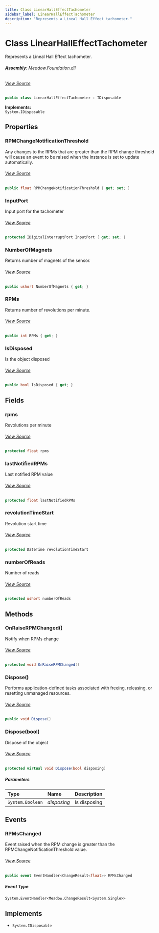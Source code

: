 ```yaml
---
title: Class LinearHallEffectTachometer
sidebar_label: LinearHallEffectTachometer
description: "Represents a Lineal Hall Effect tachometer."
---
```

# Class LinearHallEffectTachometer
Represents a Lineal Hall Effect tachometer.

###### **Assembly**: Meadow.Foundation.dll
###### [View Source](https://github.com/WildernessLabs/Meadow.Foundation.git/blob/develop/Source/Meadow.Foundation.Core/Sensors/HallEffect/DigitalTachometer.cs#L9)
```csharp title="Declaration"
public class LinearHallEffectTachometer : IDisposable
```
**Implements:**  
`System.IDisposable`

## Properties
### RPMChangeNotificationThreshold
Any changes to the RPMs that are greater than the RPM change
threshold will cause an event to be raised when the instance is
set to update automatically.
###### [View Source](https://github.com/WildernessLabs/Meadow.Foundation.git/blob/develop/Source/Meadow.Foundation.Core/Sensors/HallEffect/DigitalTachometer.cs#L22)
```csharp title="Declaration"
public float RPMChangeNotificationThreshold { get; set; }
```
### InputPort
Input port for the tachometer
###### [View Source](https://github.com/WildernessLabs/Meadow.Foundation.git/blob/develop/Source/Meadow.Foundation.Core/Sensors/HallEffect/DigitalTachometer.cs#L27)
```csharp title="Declaration"
protected IDigitalInterruptPort InputPort { get; set; }
```
### NumberOfMagnets
Returns number of magnets of the sensor.
###### [View Source](https://github.com/WildernessLabs/Meadow.Foundation.git/blob/develop/Source/Meadow.Foundation.Core/Sensors/HallEffect/DigitalTachometer.cs#L32)
```csharp title="Declaration"
public ushort NumberOfMagnets { get; }
```
### RPMs
Returns number of revolutions per minute.
###### [View Source](https://github.com/WildernessLabs/Meadow.Foundation.git/blob/develop/Source/Meadow.Foundation.Core/Sensors/HallEffect/DigitalTachometer.cs#L37)
```csharp title="Declaration"
public int RPMs { get; }
```
### IsDisposed
Is the object disposed
###### [View Source](https://github.com/WildernessLabs/Meadow.Foundation.git/blob/develop/Source/Meadow.Foundation.Core/Sensors/HallEffect/DigitalTachometer.cs#L62)
```csharp title="Declaration"
public bool IsDisposed { get; }
```
## Fields
### rpms
Revolutions per minute
###### [View Source](https://github.com/WildernessLabs/Meadow.Foundation.git/blob/develop/Source/Meadow.Foundation.Core/Sensors/HallEffect/DigitalTachometer.cs#L42)
```csharp title="Declaration"
protected float rpms
```
### lastNotifiedRPMs
Last notified RPM value
###### [View Source](https://github.com/WildernessLabs/Meadow.Foundation.git/blob/develop/Source/Meadow.Foundation.Core/Sensors/HallEffect/DigitalTachometer.cs#L47)
```csharp title="Declaration"
protected float lastNotifiedRPMs
```
### revolutionTimeStart
Revolution start time
###### [View Source](https://github.com/WildernessLabs/Meadow.Foundation.git/blob/develop/Source/Meadow.Foundation.Core/Sensors/HallEffect/DigitalTachometer.cs#L52)
```csharp title="Declaration"
protected DateTime revolutionTimeStart
```
### numberOfReads
Number of reads
###### [View Source](https://github.com/WildernessLabs/Meadow.Foundation.git/blob/develop/Source/Meadow.Foundation.Core/Sensors/HallEffect/DigitalTachometer.cs#L57)
```csharp title="Declaration"
protected ushort numberOfReads
```
## Methods
### OnRaiseRPMChanged()
Notify when RPMs change
###### [View Source](https://github.com/WildernessLabs/Meadow.Foundation.git/blob/develop/Source/Meadow.Foundation.Core/Sensors/HallEffect/DigitalTachometer.cs#L151)
```csharp title="Declaration"
protected void OnRaiseRPMChanged()
```
### Dispose()
Performs application-defined tasks associated with freeing, releasing, or resetting unmanaged resources.
###### [View Source](https://github.com/WildernessLabs/Meadow.Foundation.git/blob/develop/Source/Meadow.Foundation.Core/Sensors/HallEffect/DigitalTachometer.cs#L158)
```csharp title="Declaration"
public void Dispose()
```
### Dispose(bool)
Dispose of the object
###### [View Source](https://github.com/WildernessLabs/Meadow.Foundation.git/blob/develop/Source/Meadow.Foundation.Core/Sensors/HallEffect/DigitalTachometer.cs#L168)
```csharp title="Declaration"
protected virtual void Dispose(bool disposing)
```

##### Parameters

| Type | Name | Description |
|:--- |:--- |:--- |
| `System.Boolean` | *disposing* | Is disposing |

## Events
### RPMsChanged
Event raised when the RPM change is greater than the 
RPMChangeNotificationThreshold value.
###### [View Source](https://github.com/WildernessLabs/Meadow.Foundation.git/blob/develop/Source/Meadow.Foundation.Core/Sensors/HallEffect/DigitalTachometer.cs#L15)
```csharp title="Declaration"
public event EventHandler<ChangeResult<float>> RPMsChanged
```
##### Event Type
`System.EventHandler<Meadow.ChangeResult<System.Single>>`

## Implements

* `System.IDisposable`
